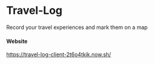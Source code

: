 # Travel-Log
Record your travel experiences and mark them on a map

#### Website
https://travel-log-client-2t6o4tkik.now.sh/
